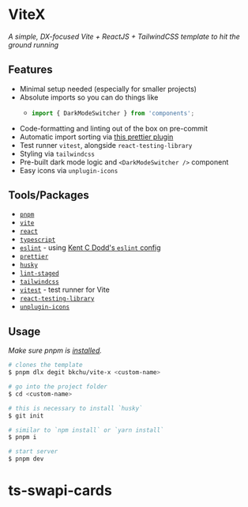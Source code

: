 # ViteX

_A simple, DX-focused Vite + ReactJS + TailwindCSS template to hit the ground running_

## Features

- Minimal setup needed (especially for smaller projects)
- Absolute imports so you can do things like
  - ```ts
    import { DarkModeSwitcher } from 'components';
    ```
- Code-formatting and linting out of the box on pre-commit
- Automatic import sorting via [this prettier plugin](https://github.com/trivago/prettier-plugin-sort-imports)
- Test runner `vitest`, alongside `react-testing-library`
- Styling via `tailwindcss`
- Pre-built dark mode logic and `<DarkModeSwitcher />` component
- Easy icons via `unplugin-icons`

## Tools/Packages

- [`pnpm`](https://pnpm.io/)
- [`vite`](https://vitejs.dev/)
- [`react`](https://reactjs.org/)
- [`typescript`](https://www.typescriptlang.org/)
- [`eslint`](https://eslint.org/) - using [Kent C Dodd's `eslint` config](https://github.com/kentcdodds/eslint-config-kentcdodds)
- [`prettier`](https://prettier.io/)
- [`husky`](https://typicode.github.io/husky/#/)
- [`lint-staged`](https://github.com/okonet/lint-staged)
- [`tailwindcss`](https://tailwindcss.com/)
- [`vitest`](https://vitest.dev/) - test runner for Vite
- [`react-testing-library`](https://testing-library.com/)
- [`unplugin-icons`](https://github.com/antfu/unplugin-icons)

## Usage

_Make sure pnpm is [installed](https://pnpm.io/installation)._

```bash
# clones the template
$ pnpm dlx degit bkchu/vite-x <custom-name>

# go into the project folder
$ cd <custom-name>

# this is necessary to install `husky`
$ git init

# similar to `npm install` or `yarn install`
$ pnpm i

# start server
$ pnpm dev
```

# ts-swapi-cards
